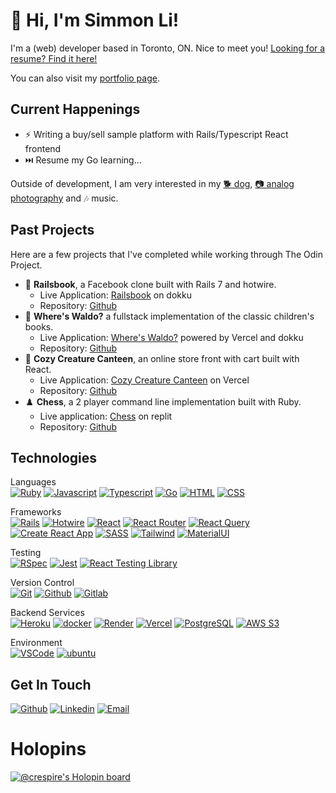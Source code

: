 # &#128075; Hi, I'm Simmon Li!

I'm a (web) developer based in Toronto, ON. Nice to meet you! [Looking for a resume? Find it here!](https://crespire.github.io/crespire/resume)

You can also visit my [portfolio page](https://crespire.dev/).

## Current Happenings
* &#9889; Writing a buy/sell sample platform with Rails/Typescript React frontend
* &#9197;&#65039; Resume my Go learning...

Outside of development, I am very interested in my [&#128021; dog](https://www.instagram.com/heyojalapeno/), [&#128247; analog photography](https://simmon.li/) and &#127926; music.

## Past Projects
Here are a few projects that I've completed while working through The Odin Project.
* &#128216; **Railsbook**, a Facebook clone built with Rails 7 and hotwire.
  * Live Application: [Railsbook](https://railsbook.crespire.dev) on dokku
  * Repository: [Github](https://github.com/crespire/rails_railsbook)
* &#128270; **Where's Waldo?** a fullstack implementation of the classic children's books.
  * Live Application: [Where's Waldo?](https://waldo.crespire.dev/) powered by Vercel and dokku
  * Repository: [Github](https://github.com/crespire/waldo)
* &#128054; **Cozy Creature Canteen**, an online store front with cart built with React.
  * Live Application: [Cozy Creature Canteen](https://pet-shop.crespire.dev/) on Vercel
  * Repository: [Github](https://github.com/crespire/js-shopping-cart)
* &#9823;&#65039; **Chess**, a 2 player command line implementation built with Ruby.
  * Live application: [Chess](https://replit.com/@crespire/rubychess?lite=1&outputonly=1#README.md) on replit
  * Repository: [Github](https://github.com/crespire/ruby_chess)

## Technologies
Languages  
[![Ruby](https://img.shields.io/badge/-Ruby-000?style=for-the-badge&logo=ruby&logoColor=CC342D)](#) [![Javascript](https://img.shields.io/badge/-Javascript-000?style=for-the-badge&logo=javascript)](#) [![Typescript](https://img.shields.io/badge/-Typescript-000?style=for-the-badge&logo=typescript)](#) [![Go](https://img.shields.io/badge/-Go-000?style=for-the-badge&logo=go)](#) [![HTML](https://img.shields.io/badge/-HTML-000?style=for-the-badge&logo=html5)](#) [![CSS](https://img.shields.io/badge/-CSS-000?style=for-the-badge&logo=css3&logoColor=1572B6)](#)

Frameworks  
[![Rails](https://img.shields.io/badge/-Rails-000?style=for-the-badge&logo=ruby-on-rails&logoColor=CC0000)](#) [![Hotwire](https://img.shields.io/badge/-Hotwire-000?style=for-the-badge&logo=stimulus)](https://github.com/hotwired)  [![React](https://img.shields.io/badge/-React-000?style=for-the-badge&logo=react)](#) [![React Router](https://img.shields.io/badge/-React-Router-000?style=for-the-badge&logo=reactrouter)](#) [![React Query](https://img.shields.io/badge/-React-Query-000?style=for-the-badge&logo=reactquery)](#) [![Create React App](https://img.shields.io/badge/-Create-React-App-000?style=for-the-badge&logo=createreactapp)](#) [![SASS](https://img.shields.io/badge/-SASS-000?style=for-the-badge&logo=sass)](#) [![Tailwind](https://img.shields.io/badge/-Tailwind-000?style=for-the-badge&logo=tailwind-css)](#) [![MaterialUI](https://img.shields.io/badge/-MaterialUI-000?style=for-the-badge&logo=mui)](#)

Testing  
[![RSpec](https://img.shields.io/badge/-RSpec-000?style=for-the-badge&logo=rpsec)](#) [![Jest](https://img.shields.io/badge/-Jest-000?style=for-the-badge&logo=jest&logoColor=C21325)](#) [![React Testing Library](https://img.shields.io/badge/-React-Testing-Library-000?style=for-the-badge&logo=testinglibrary)](#) 

Version Control  
[![Git](https://img.shields.io/badge/-Git-000?style=for-the-badge&logo=git)](#) [![Github](https://img.shields.io/badge/-Github-000?style=for-the-badge&logo=github)](#) [![Gitlab](https://img.shields.io/badge/-Gitlab-000?style=for-the-badge&logo=gitlab)](#)


Backend Services  
[![Heroku](https://img.shields.io/badge/-Heroku-000?style=for-the-badge&logo=heroku)](#) [![docker](https://img.shields.io/badge/-docker-000?style=for-the-badge&logo=docker)](#) [![Render](https://img.shields.io/badge/-Render-000?style=for-the-badge&logo=render)](#) [![Vercel](https://img.shields.io/badge/-Vercel-000?style=for-the-badge&logo=vercel)](#) [![PostgreSQL](https://img.shields.io/badge/-PostgreSQL-000?style=for-the-badge&logo=postgresql&logoColor=white)](#) [![AWS S3](https://img.shields.io/badge/-AWS_S3-000?style=for-the-badge&logo=amazon-s3)](#)

Environment  
[![VSCode](https://img.shields.io/badge/-VSCode-000?style=for-the-badge&logo=visualstudiocode&logoColor=007ACC)](#) [![ubuntu](https://img.shields.io/badge/-Ubuntu-000?style=for-the-badge&logo=ubuntu)](#)

## Get In Touch
[![Github](https://img.shields.io/badge/-Simmon_Li-000?style=for-the-badge&logo=github&logoColor=azure&color=181717)](https://github.com/crespire) [![Linkedin](https://img.shields.io/badge/-Simmon_Li-000?style=for-the-badge&logo=linkedin&logoColor=azure&color=0A66C2)](https://www.linkedin.com/in/simmonli/) [![Email](https://img.shields.io/badge/-Simmon_Li-000?style=for-the-badge&logo=gmail&logoColor=azure&color=EA4335)](mailto:hello@crespire.dev)


# Holopins
[![@crespire's Holopin board](https://holopin.me/crespire)](https://holopin.io/@crespire)